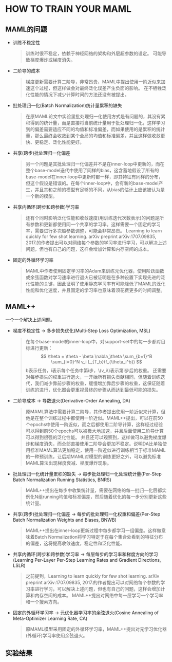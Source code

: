 # HOW TO TRAIN YOUR MAML

## MAML的问题

* 训练不稳定性
  > 训练时很不稳定，依赖于神经网络的架构和外层超参数的设定。
  > 可能导致梯度爆炸或梯度消失。
* 二阶导的成本
  > 梯度更新需要计算二阶导，非常昂贵，MAML中提出使用一阶近似来加速这个过程，但这样做会对最终泛化误差产生负面的影响。
  > 在不牺牲泛化性能的情况下减少计算时间的方法还没有被提出。
* 批处理归一化(Batch Normalization)统计量累积的缺失
  > 在原MAML论文中实验里批处理归一化使用方式是有问题的，其没有累积得到的统计量，而是直接将当前统计量用于批处理归一化，这样学习到的偏差需要适应不同的均值和标准偏差，而如果使用的是累积的统计量，那么最终会收敛到某个全局的均值和标准偏差，并且这样做收敛更快、更稳定、泛化性能更好。
* 共享(跨步)批处理归一化偏差
  > 另一个问题是其批处理归一化偏差并不是在inner-loop中更新的，而在整个base-model迭代中使用了同样的bias，这含蓄地假设了所有的base-model在inner-loop中更新时都一样，即其特征有同样的分布，但这个假设是错误的。在每个inner-loop中，会有新的base-model产生，并且其和之前的模型有足够的不同，从bias的估计上应该被认为是一个新的模型。
* 共享内循环(跨步和跨参数)学习率
  > 还有个同时影响泛化性能和收敛速度(用训练迭代次数表示)的问题是所有参数和更新都使用同一个共享的学习率。这样需要一个固定的学习率，需要进行多次超参数调整，可能会非常昂贵。
  > Learning to learn quickly for few shot learning. arXiv preprint arXiv:1707.09835, 2017.的作者提出可以对网络每个参数的学习率进行学习，可以解决上述问题，但也有自己的问题，这样会增加计算和内存空间的成本。
* 固定的外循环学习率
  > MAML中作者使用固定学习率的Adam来训练元优化器，使用阶跃函数或余弦函数对学习速率进行退火已被证明是在多种设置下实现先进的泛化性能的关键，因此证明了使用静态学习率有可能降低了MAML的泛化性能和优化速度，并且固定的学习率也意味着须花费更多的时间调整。

## MAML++

一个一个解决上述问题。

* 梯度不稳定性 -> 多步损失优化(Multi-Step Loss Optimization, MSL)
  > 在每个base-model的inner-loop中，对support-set中的每一步都对目标进行更新：
$$
  \theta = \theta - \beta \nabla_\theta \sum_{b=1}^B \sum_{i=0}^N v_i L_{T_b}(f_{\theta_i^b})
$$
  > b表示任务，i表示每个任务中第i步，\\(v_i\\)表示第i步后的权重。
  > 还需要对每步损失的权重进行退火，一开始所有损失贡献相同，但随着训练迭代，我们减少靠前步骤的权重，缓慢增加靠后步骤的权重，这保证随着训练的进行，优化器会更重视最终的步骤从而达到最低可能的损失。
* 二阶导成本 -> 导数退火(Derivative-Order Annealing, DA)
  > 原MAML算法中需要计算二阶导，其作者提出使用一阶近似来计算，但他是在整个训练过程中都使用一阶近似。MAML++提出，可以在前50个epochs中使用一阶近似，而之后都使用二阶导计算，这样经过经验可以得到前50个epochs可以被极大地加速，并且后面使用二阶导计算可以得到很强的泛化性能。
  > 并且还可以观察到，这样做可以避免梯度爆炸和梯度消失，而全部直接使用二阶导会更加不稳定。说明DA比单独使用标准MAML算法更加稳定，使用一阶近似进行训练相当于标准MAML的一种预训练，让后期MAML对模型的训练更好之外，可以避免标准MAML算法出现梯度衰减、梯度爆炸现象。
* 批处理归一化统计量累积的缺失 -> 每步批处理归一化处理统计量(Per-Step Batch Normalization Running Statistics, BNRS)
  > MAML++提出在每步中收集统计量，需要在网络的每一批归一化层都实例化N组running均值和标准偏差，然后随着优化的每一步分别更新这些统计量。
* 共享(跨步)批处理归一化偏差 -> 每步的批处理归一化权重和偏差(Per-Step Batch Normalization Weights and Biases, BNWB)
  > MAML++提出在inner-loop更新过程中每步都学习一组偏差。这样做意味着Batch Normalization将学习特定于在每个集合处看到的特征分布的偏差，这将提高收敛速度，稳定性和泛化性能。
* 共享内循环(跨步和跨参数)学习率 -> 每层每步的学习率和梯度方向的学习(Learning Per-Layer Per-Step Learning Rates and Gradient Directions, LSLR)
  > 之前提到，Learning to learn quickly for few shot learning. arXiv preprint arXiv:1707.09835, 2017.的作者提出可以对网络每个参数的学习率进行学习，可以解决上述问题，但也有自己的问题，这样会增加计算和内存空间的成本。 MAML++提出对网络中每一层学习一个学习率和一个搜索方向。
* 固定的外循环学习率 -> 元优化器学习率的余弦退火(Cosine Annealing of Meta-Optimizer Learning Rate, CA)
  > 原MAML模型采用固定的外循环学习率，MAML++提出对元学习优化器(外循环)学习率使用余弦退火。

## 实验结果
